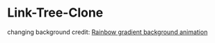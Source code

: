﻿# Link-Tree-Clone

changing background credit: [Rainbow gradient background animation](https://codepen.io/nohoid/pen/eYXpNL)

